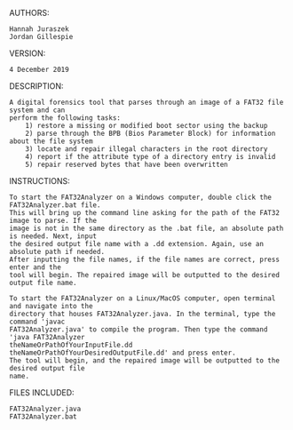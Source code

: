AUTHORS:

	Hannah Juraszek
	Jordan Gillespie


VERSION: 

	4 December 2019


DESCRIPTION:

	A digital forensics tool that parses through an image of a FAT32 file system and can
	perform the following tasks: 
		1) restore a missing or modified boot sector using the backup
		2) parse through the BPB (Bios Parameter Block) for information about the file system
		3) locate and repair illegal characters in the root directory
		4) report if the attribute type of a directory entry is invalid
		5) repair reserved bytes that have been overwritten


INSTRUCTIONS:

	To start the FAT32Analyzer on a Windows computer, double click the FAT32Analyzer.bat file. 
	This will bring up the command line asking for the path of the FAT32 image to parse. If the 
	image is not in the same directory as the .bat file, an absolute path is needed. Next, input 
	the desired output file name with a .dd extension. Again, use an absolute path if needed.
	After inputting the file names, if the file names are correct, press enter and the
	tool will begin. The repaired image will be outputted to the desired output file name.
	
	To start the FAT32Analyzer on a Linux/MacOS computer, open terminal and navigate into the 
	directory that houses FAT32Analyzer.java. In the terminal, type the command 'javac 
	FAT32Analyzer.java' to compile the program. Then type the command 'java FAT32Analyzer
	theNameOrPathOfYourInputFile.dd theNameOrPathOfYourDesiredOutputFile.dd' and press enter.
	The tool will begin, and the repaired image will be outputted to the desired output file
	name.
	


FILES INCLUDED:

	FAT32Analyzer.java
	FAT32Analyzer.bat

